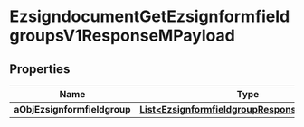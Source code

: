 

# EzsigndocumentGetEzsignformfieldgroupsV1ResponseMPayload

## Properties

Name | Type | Description | Notes
------------ | ------------- | ------------- | -------------
**aObjEzsignformfieldgroup** | [**List&lt;EzsignformfieldgroupResponseCompound&gt;**](EzsignformfieldgroupResponseCompound.md) |  |  [optional]




